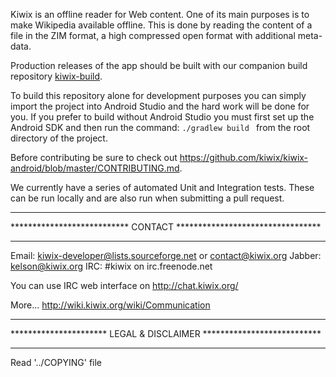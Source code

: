 Kiwix is an offline reader for Web content. One of its main purposes is to make Wikipedia available offline. This is done by reading the content of a file in the ZIM format, a high compressed open format with additional meta-data.

Production releases of the app should be built with our companion build repository [kiwix-build](https://github.com/kiwix/kiwix-build).

To build this repository alone for development purposes you can simply import the project into Android Studio and the hard work will be done for you. If you prefer to build without Android Studio you must first set up the Android SDK and then run the command:
```./gradlew build ``` from the root directory of the project.

Before contributing be sure to check out https://github.com/kiwix/kiwix-android/blob/master/CONTRIBUTING.md.

We currently have a series of automated Unit and Integration tests. These can be run locally and are also run when submitting a pull request.



*********************************************************************
*************************** CONTACT *********************************
*********************************************************************

Email: kiwix-developer@lists.sourceforge.net or contact@kiwix.org
Jabber: kelson@kiwix.org
IRC: #kiwix on irc.freenode.net

You can use IRC web interface on http://chat.kiwix.org/

More... http://wiki.kiwix.org/wiki/Communication

*********************************************************************
********************** LEGAL & DISCLAIMER ***************************
*********************************************************************

Read '../COPYING' file
